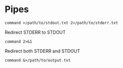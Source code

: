 Pipes
=====

```
command >/path/to/stdout.txt 2>/path/to/stderr.txt
```

Redirect STDERR to STDOUT

```
command 2>&1
```

Redirect both STDERR and STDOUT

```
command &>/path/to/output.txt
```
